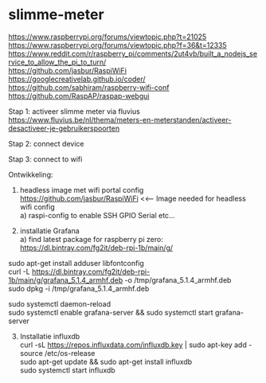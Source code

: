 # slimme-meter
https://www.raspberrypi.org/forums/viewtopic.php?t=21025 </br>
https://www.raspberrypi.org/forums/viewtopic.php?f=36&t=12335 </br>
https://www.reddit.com/r/raspberry_pi/comments/2ut4vb/built_a_nodejs_service_to_allow_the_pi_to_turn/ </br>
https://github.com/jasbur/RaspiWiFi </br>
https://googlecreativelab.github.io/coder/ </br>
https://github.com/sabhiram/raspberry-wifi-conf </br>
https://github.com/RaspAP/raspap-webgui </br>

Stap 1: activeer slimme meter via fluvius
https://www.fluvius.be/nl/thema/meters-en-meterstanden/activeer-desactiveer-je-gebruikerspoorten

Stap 2: connect device

Stap 3: connect to wifi


Ontwikkeling:
1) headless image met wifi portal config </br>
https://github.com/jasbur/RaspiWiFi  <<-- Image needed for headless wifi config </br>
 a) raspi-config to enable SSH GPIO Serial etc... </br>

2) installatie Grafana </br>
a) find latest package for raspberry pi zero: https://dl.bintray.com/fg2it/deb-rpi-1b/main/g/ </br>

sudo apt-get install adduser libfontconfig </br>
curl -L https://dl.bintray.com/fg2it/deb-rpi-1b/main/g/grafana_5.1.4_armhf.deb -o /tmp/grafana_5.1.4_armhf.deb </br>
sudo dpkg -i /tmp/grafana_5.1.4_armhf.deb </br>

sudo systemctl daemon-reload </br>
sudo systemctl enable grafana-server && sudo systemctl start grafana-server </br>

3) Installatie influxdb </br>
curl -sL https://repos.influxdata.com/influxdb.key | sudo apt-key add - </br>
source /etc/os-release </br>
sudo apt-get update && sudo apt-get install influxdb</br>
sudo systemctl start influxdb</br>





